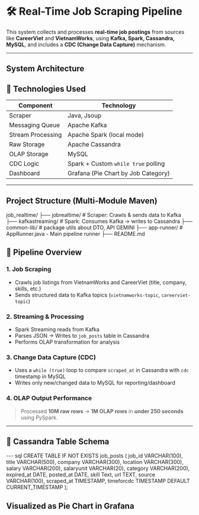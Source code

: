 # 🛠 Real-Time Job Scraping Pipeline

This system collects and processes **real-time job postings** from sources like **CareerViet** and **VietnamWorks**, using **Kafka, Spark, Cassandra, MySQL**, and includes a **CDC (Change Data Capture)** mechanism.

---

## System Architecture
## 🔧 Technologies Used

| Component        | Technology                           |
|------------------|--------------------------------------|
| Scraper          | Java, Jsoup                          |
| Messaging Queue  | Apache Kafka                         |
| Stream Processing| Apache Spark (local mode)            |
| Raw Storage      | Apache Cassandra                     |
| OLAP Storage     | MySQL                                |
| CDC Logic        | Spark + Custom `while true` polling  |
| Dashboard        | Grafana (Pie Chart by Job Category)  |

---

## Project Structure (Multi-Module Maven)
job_realtime/
├── jobrealtime/ # Scraper: Crawls & sends data to Kafka
├── kafkastreaming/ # Spark: Consumes Kafka → writes to Cassandra
├── common-lib/ # package utils about DTO, API GEMINI
├── app-runner/ # AppRunner.java - Main pipeline runner
├── README.md

## 🚀 Pipeline Overview

### 1. **Job Scraping**

- Crawls job listings from VietnamWorks and CareerViet (title, company, skills, etc.)
- Sends structured data to Kafka topics (`vietnamworks-topic`, `careerviet-topic`)

### 2. **Streaming & Processing**

- Spark Streaming reads from Kafka
- Parses JSON → Writes to `job_posts` table in Cassandra
- Performs OLAP transformation for analysis

### 3. **Change Data Capture (CDC)**

- Uses a `while (true)` loop to compare `scraped_at` in Cassandra with `cdc` timestamp in MySQL
- Writes only new/changed data to MySQL for reporting/dashboard

### 4. **OLAP Output Performance**

> Processed **10M raw rows** → **1M OLAP rows** in **under 250 seconds** using PySpark.

---

## 💾 Cassandra Table Schema
--- sql
CREATE TABLE IF NOT EXISTS job_posts (
    job_id VARCHAR(100),
    title VARCHAR(500),
    company VARCHAR(300),
    location VARCHAR(300),
    salary VARCHAR(200),
    salaryunit VARCHAR(20),
    category VARCHAR(200),
    expired_at DATE,
    posted_at DATE,
    skill Text,
    url TEXT,
    source VARCHAR(100),
    scraped_at TIMESTAMP,
    timeforcdc TIMESTAMP DEFAULT CURRENT_TIMESTAMP
); 
## Visualized as Pie Chart in Grafana
